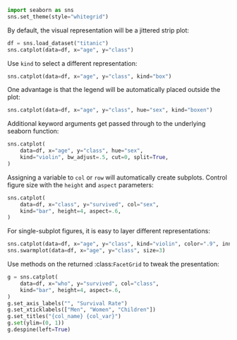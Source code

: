 ```python
import seaborn as sns
sns.set_theme(style="whitegrid")
```
By default, the visual representation will be a jittered strip plot:

```python
df = sns.load_dataset("titanic")
sns.catplot(data=df, x="age", y="class")
```

Use `kind` to select a different representation:


```python
sns.catplot(data=df, x="age", y="class", kind="box")
```

One advantage is that the legend will be automatically placed outside the plot:


```python
sns.catplot(data=df, x="age", y="class", hue="sex", kind="boxen")
```

Additional keyword arguments get passed through to the underlying seaborn function:


```python
sns.catplot(
    data=df, x="age", y="class", hue="sex",
    kind="violin", bw_adjust=.5, cut=0, split=True,
)
```

Assigning a variable to `col` or `row` will automatically create subplots. Control figure size with the `height` and `aspect` parameters:


```python
sns.catplot(
    data=df, x="class", y="survived", col="sex",
    kind="bar", height=4, aspect=.6,
)
```

For single-subplot figures, it is easy to layer different representations:


```python
sns.catplot(data=df, x="age", y="class", kind="violin", color=".9", inner=None)
sns.swarmplot(data=df, x="age", y="class", size=3)
```
Use methods on the returned :class:`FacetGrid` to tweak the presentation:

```python
g = sns.catplot(
    data=df, x="who", y="survived", col="class",
    kind="bar", height=4, aspect=.6,
)
g.set_axis_labels("", "Survival Rate")
g.set_xticklabels(["Men", "Women", "Children"])
g.set_titles("{col_name} {col_var}")
g.set(ylim=(0, 1))
g.despine(left=True)
```


```python

```

